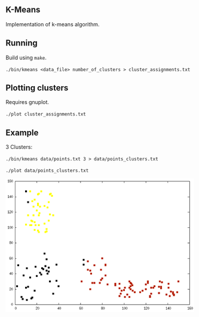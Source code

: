 K-Means
-----

Implementation of k-means algorithm.

## Running
Build using `make`.

`./bin/kmeans <data_file> number_of_clusters > cluster_assignments.txt`

## Plotting clusters
Requires gnuplot.

`./plot cluster_assignments.txt`


## Example

3 Clusters:

`./bin/kmeans data/points.txt 3 > data/points_clusters.txt`

`./plot data/points_clusters.txt`

![plot](https://raw.githubusercontent.com/BastianoNove/kmeans/master/data/third_sample.png)
